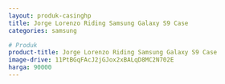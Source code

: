```yaml
---
layout: produk-casinghp
title: Jorge Lorenzo Riding Samsung Galaxy S9 Case
categories: samsung

# Produk
product-title: Jorge Lorenzo Riding Samsung Galaxy S9 Case
image-drive: 11PtBGqFAcJ2jGJox2xBALqD8MC2N702E
harga: 90000
---
```

